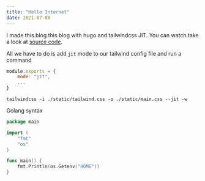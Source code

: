 ```yaml
---
title: "Hello Internet"
date: 2021-07-08
---
```


I made this blog this blog with hugo and tailwindcss JIT. You can watch take a look at [source code](https://github.com/hmble/garden).

All we have to do is add `jit` mode to our tailwind config file and run a command

```js {hl_lines=[2,3]}
module.exports = {
	mode: "jit",
	...
}
```

`tailwindcss -i ./static/tailwind.css -o ./static/main.css --jit -w`

Golang syntax

```go
package main

import (
	"fmt"
	"os"
)

func main() {
	fmt.Println(os.Getenv("HOME"))
}
```
